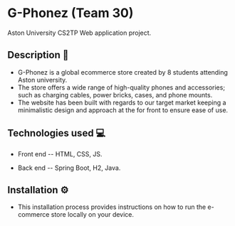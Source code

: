 # G-Phonez (Team 30)
Aston University CS2TP Web application project.


## Description 📝

- G-Phonez is a global ecommerce store created by 8 students attending Aston university.
- The store offers a wide range of high-quality phones and accessories; such as charging cables, power  bricks, cases, and phone mounts.
- The website has been built with regards to our target market keeping a minimalistic design and approach at the for front to ensure ease of use.  

## Technologies used 💻

- Front end
-- HTML, CSS, JS.

- Back end
-- Spring Boot, H2, Java.

## Installation ⚙️

- This installation process provides instructions on how to run the e-commerce store locally on your device.






